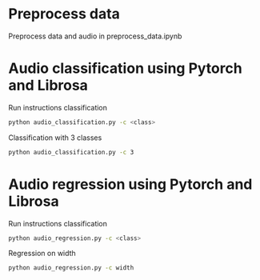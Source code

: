 # Preprocess data 
Preprocess data and audio in preprocess_data.ipynb

# Audio classification using Pytorch and Librosa
Run instructions classification
```bash
python audio_classification.py -c <class>
```
Classification with 3 classes 
```bash
python audio_classification.py -c 3
```


# Audio regression using Pytorch and Librosa
Run instructions classification
```bash
python audio_regression.py -c <class>
```
Regression on width 
```bash
python audio_regression.py -c width
```
